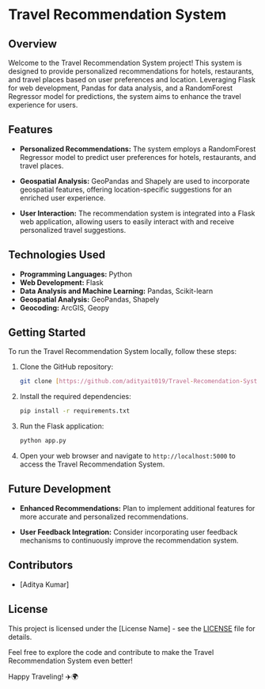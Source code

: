 # Travel Recommendation System

## Overview

Welcome to the Travel Recommendation System project! This system is designed to provide personalized recommendations 
for hotels, restaurants, and travel places based on user preferences and location. Leveraging Flask for web development, 
Pandas for data analysis, and a RandomForest Regressor model for predictions, the system aims to enhance the travel experience for users.

## Features

- **Personalized Recommendations:** The system employs a RandomForest Regressor model to predict user preferences for hotels, restaurants, and travel places.
  
- **Geospatial Analysis:** GeoPandas and Shapely are used to incorporate geospatial features, offering location-specific suggestions for an enriched user experience.

- **User Interaction:** The recommendation system is integrated into a Flask web application, allowing users to easily interact with and receive personalized travel suggestions.

## Technologies Used

- **Programming Languages:** Python
- **Web Development:** Flask
- **Data Analysis and Machine Learning:** Pandas, Scikit-learn
- **Geospatial Analysis:** GeoPandas, Shapely
- **Geocoding:** ArcGIS, Geopy

## Getting Started

To run the Travel Recommendation System locally, follow these steps:

1. Clone the GitHub repository:

   ```bash
   git clone [https://github.com/adityait019/Travel-Recomendation-System]
   ```

2. Install the required dependencies:

   ```bash
   pip install -r requirements.txt
   ```

3. Run the Flask application:

   ```bash
   python app.py
   ```

4. Open your web browser and navigate to `http://localhost:5000` to access the Travel Recommendation System.

## Future Development

- **Enhanced Recommendations:** Plan to implement additional features for more accurate and personalized recommendations.

- **User Feedback Integration:** Consider incorporating user feedback mechanisms to continuously improve the recommendation system.

## Contributors

- [Aditya Kumar]

## License

This project is licensed under the [License Name] - see the [LICENSE](LICENSE) file for details.

Feel free to explore the code and contribute to make the Travel Recommendation System even better!

Happy Traveling! ✈️🌍
